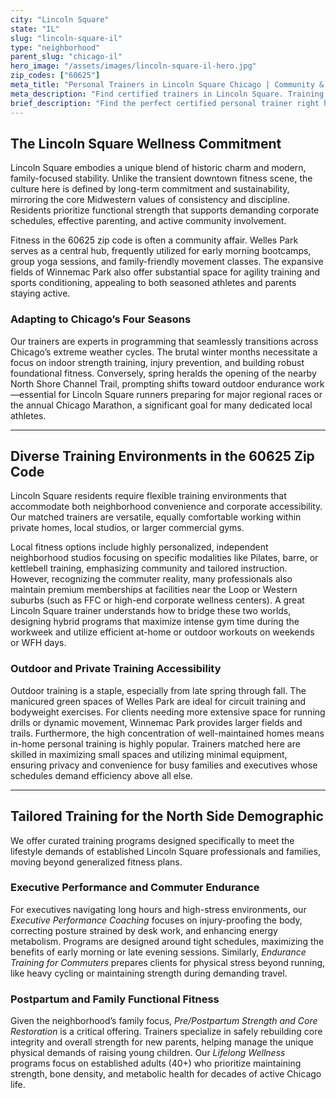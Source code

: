 ```yaml
---
city: "Lincoln Square"
state: "IL"
slug: "lincoln-square-il"
type: "neighborhood"
parent_slug: "chicago-il"
hero_image: "/assets/images/lincoln-square-il-hero.jpg"
zip_codes: ["60625"]
meta_title: "Personal Trainers in Lincoln Square Chicago | Community & Lifestyle Fitness"
meta_description: "Find certified trainers in Lincoln Square. Training focused on sustainable health, mobility, and community wellness centers."
brief_description: "Find the perfect certified personal trainer right here in Lincoln Square. Our service expertly matches busy Chicago professionals and established North Side families with fitness experts specializing in functional strength, corporate schedule integration, and sustainable wellness. Whether you need personalized postpartum training near Welles Park or peak performance coaching for the Chicago Marathon, start your personalized fitness journey today. Achieve your goals without compromising your inherent Midwestern discipline and commitment."
---
```

## The Lincoln Square Wellness Commitment

Lincoln Square embodies a unique blend of historic charm and modern, family-focused stability. Unlike the transient downtown fitness scene, the culture here is defined by long-term commitment and sustainability, mirroring the core Midwestern values of consistency and discipline. Residents prioritize functional strength that supports demanding corporate schedules, effective parenting, and active community involvement.

Fitness in the 60625 zip code is often a community affair. Welles Park serves as a central hub, frequently utilized for early morning bootcamps, group yoga sessions, and family-friendly movement classes. The expansive fields of Winnemac Park also offer substantial space for agility training and sports conditioning, appealing to both seasoned athletes and parents staying active.

### Adapting to Chicago’s Four Seasons

Our trainers are experts in programming that seamlessly transitions across Chicago’s extreme weather cycles. The brutal winter months necessitate a focus on indoor strength training, injury prevention, and building robust foundational fitness. Conversely, spring heralds the opening of the nearby North Shore Channel Trail, prompting shifts toward outdoor endurance work—essential for Lincoln Square runners preparing for major regional races or the annual Chicago Marathon, a significant goal for many dedicated local athletes.

---

## Diverse Training Environments in the 60625 Zip Code

Lincoln Square residents require flexible training environments that accommodate both neighborhood convenience and corporate accessibility. Our matched trainers are versatile, equally comfortable working within private homes, local studios, or larger commercial gyms.

Local fitness options include highly personalized, independent neighborhood studios focusing on specific modalities like Pilates, barre, or kettlebell training, emphasizing community and tailored instruction. However, recognizing the commuter reality, many professionals also maintain premium memberships at facilities near the Loop or Western suburbs (such as FFC or high-end corporate wellness centers). A great Lincoln Square trainer understands how to bridge these two worlds, designing hybrid programs that maximize intense gym time during the workweek and utilize efficient at-home or outdoor workouts on weekends or WFH days.

### Outdoor and Private Training Accessibility

Outdoor training is a staple, especially from late spring through fall. The manicured green spaces of Welles Park are ideal for circuit training and bodyweight exercises. For clients needing more extensive space for running drills or dynamic movement, Winnemac Park provides larger fields and trails. Furthermore, the high concentration of well-maintained homes means in-home personal training is highly popular. Trainers matched here are skilled in maximizing small spaces and utilizing minimal equipment, ensuring privacy and convenience for busy families and executives whose schedules demand efficiency above all else.

---

## Tailored Training for the North Side Demographic

We offer curated training programs designed specifically to meet the lifestyle demands of established Lincoln Square professionals and families, moving beyond generalized fitness plans.

### Executive Performance and Commuter Endurance

For executives navigating long hours and high-stress environments, our *Executive Performance Coaching* focuses on injury-proofing the body, correcting posture strained by desk work, and enhancing energy metabolism. Programs are designed around tight schedules, maximizing the benefits of early morning or late evening sessions. Similarly, *Endurance Training for Commuters* prepares clients for physical stress beyond running, like heavy cycling or maintaining strength during demanding travel.

### Postpartum and Family Functional Fitness

Given the neighborhood’s family focus, *Pre/Postpartum Strength and Core Restoration* is a critical offering. Trainers specialize in safely rebuilding core integrity and overall strength for new parents, helping manage the unique physical demands of raising young children. Our *Lifelong Wellness* programs focus on established adults (40+) who prioritize maintaining strength, bone density, and metabolic health for decades of active Chicago life.